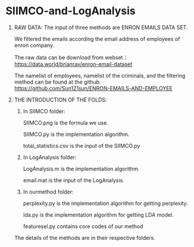 # SIIMCO-and-LogAnalysis

1. RAW DATA:<tr/>
   The input of three methods are ENRON EMAILS DATA SET. <tr/>
   
   We filtered the emails according the email address of employees of enron company.<tr/>
   
   The raw data can be download from webset： https://data.world/brianray/enron-email-dataset<tr/>

   The namelist of employees, namelist of the criminals, and the filtering method can be found at the github: https://github.com/Sun121sun/ENRON-EMAILS-AND-EMPLOYEE<tr/>


2. THE INTRODUCTION OF THE FOLDS:<tr/>
   1. In SIIMCO folder:<tr/>
   
      SIIMCO.png is the formula we use.<tr/>
      
      SIIMCO.py is the implementation algorithm.<tr/>
      
      total_statistics.csv is the input of the SIIMCO.py<tr/>
      
   2. In LogAnalysis folder:<tr/>
   
      LogAnalysis.m is the implementation algorithm. <tr/>
      
      email.mat is the input of the LogAnalysis.<tr/>
      
   3. In ourmethod folder:<tr/>
   
      perplexity.py is the implementation algorithm for getting perplexity.<tr/>
      
      lda.py is the implementation algorithm for getting LDA model.<tr/>
      
      featuresel.py contains core codes of our method<tr/>

   The details of the methods are in their respective folders.

